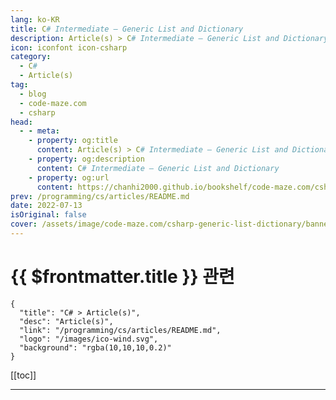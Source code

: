 ```yaml
---
lang: ko-KR
title: C# Intermediate – Generic List and Dictionary
description: Article(s) > C# Intermediate – Generic List and Dictionary
icon: iconfont icon-csharp
category: 
  - C#
  - Article(s)
tag: 
  - blog
  - code-maze.com
  - csharp
head:  
  - - meta:
    - property: og:title
      content: Article(s) > C# Intermediate – Generic List and Dictionary
    - property: og:description
      content: C# Intermediate – Generic List and Dictionary
    - property: og:url
      content: https://chanhi2000.github.io/bookshelf/code-maze.com/csharp-generic-list-dictionary.html
prev: /programming/cs/articles/README.md
date: 2022-07-13
isOriginal: false
cover: /assets/image/code-maze.com/csharp-generic-list-dictionary/banner.png
---
```


# {{ $frontmatter.title }} 관련

```component VPCard
{
  "title": "C# > Article(s)",
  "desc": "Article(s)",
  "link": "/programming/cs/articles/README.md",
  "logo": "/images/ico-wind.svg",
  "background": "rgba(10,10,10,0.2)"
}
```

[[toc]]

---

<SiteInfo
  name="C# Intermediate – Generic List and Dictionary"
  desc="In this article, you will learn about Generic List and Dictionary in C#. You will learn how lists work, how we can use tham and how to use key value pairs."
  url="https://code-maze.com/csharp-generic-list-dictionary/"
  logo="/assets/image/code-maze.com/favicon.png"
  preview="/assets/image/csharp-generic-list-dictionary/banner.png"/>

<!-- TODO: 작성 -->
